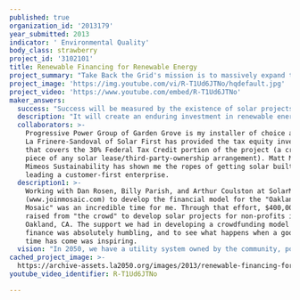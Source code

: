 ```yaml
---
published: true
organization_id: '2013179'
year_submitted: 2013
indicator: ' Environmental Quality'
body_class: strawberry
project_id: '3102101'
title: Renewable Financing for Renewable Energy
project_summary: "Take Back the Grid's mission is to massively expand the financing for, and adoption of, renewable energy projects. <p>\r\n\r\n\r\nThe idea is to create an evergreen fund for renewable energy, where every investment in solar creates a revenue stream that can be reinvested in more solar. It changes the equation from savings to earnings. In this model, every $1 dollar invested in renewables creates a revenue stream worth $3 to $4 over time. By reinvesting these revenues into even more solar projects, our initial investment compounds and grows exponentially. With even a moderate return of 10% (typical for an average solar project), compounding means that you'll double your solar capacity in just 7 years, triple within 11 years, and by 2050 our initial investment will have multiplied 34 times! For creating local jobs, reducing energy costs, and combatting climate change, there's no better way than to make investments today that renew themselves tomorrow. And all we have to do is start. When we divert money that we already spend away from dirty energy and toward clean energy, the compounding nature of the evergreen fund takes care of the rest. <p>\r\n\r\n\r\nThis is a modification of the existing third-party-ownership/solar leasing model that has drastically increased solar adoption over the last 5 years, in which a financing company owns the solar panels on your roof, and you pay them a fixed monthly payment for the energy generated by the solar panels. This solar lease is a 20-year contract, where the investor gets paid back over time and allows the customer to \"go solar\" without the upfront cost while locking in savings relative to current electrical rates. <p>\r\n\r\n\r\nMy innovation is in the fund behind this deal. Currently, solar leases are financed by big banks, so all of the incentives, credits, and lease payments intended to fund solar energy just go back to the banks. That is fine, but there's a more powerful way. By backing these solar leases with an evergreen fund, we directly reinvest a project's revenues back into financing more solar. Once a project has duplicated itself, its revenues can return to investors while the \"new\" project starts duplicating itself. This way, every project we build will finance another project. Every dollar spent on solar energy is an investment in more solar capacity. It compounds our effort, insuring savings for our customers and that more solar will be built than with any other model for renewable energy financing. <p>\r\n\r\nIn the case of the LA2050 grant, there is no investor to repay, only tons of solar to build, so all lease profits will be reinvested for the lifetime of the project."
project_image: 'https://img.youtube.com/vi/R-T1Ud6JTNo/hqdefault.jpg'
project_video: 'https://www.youtube.com/embed/R-T1Ud6JTNo'
maker_answers:
  success: "Success will be measured by the existence of solar projects financing more solar. Success is where ALL of your utility payments go to building more clean energy for our city, not just a couple cents per bill by checking the \"green energy\" box. <p>\r\n\r\nSpecifically, we will be able to measure our success in:<br>\r\n\r\n1) Total Solar Capacity deployed (first year and every successive year)<br>\r\n\r\n2) Total Savings to customers<br>\r\n\r\n3) Annual revenue for reinvestment<br>\r\n\r\n4) Total carbon emissions offset (megatons/year)<br><p>\r\n\r\nSince $100,000 spent purchasing solar projects from typical developers would only deploy about 25kW of capacity, and we'll build nearly 3x that in the first year, I'm confident the metrics for success will be significant."
  description: "It will create an enduring investment in renewable energy and prove a new model for solar leasing that can scale across the city and country.<p>\r\n\r\nSpecifically, it will install 70kW of solar energy in the first year (7-10 households worth), and will create a revenue stream that will finance another 9kW of solar the following year. Because the investment is compounded and the total revenue grows each year, the impact compounds as well. 9kW in the first year, 10.2kW the second, 11.5kW in the third, etc. Within 6 years, the initial 70kW of solar built will have doubled to 140kW of clean energy that is saving customers on their utilities while producing financing for more projects. <p>\r\n\r\nIt's a virtuous cycle where the more good we do, the more good we can do. We turn our customer's utility bill into an engine for financing renewable energy on their neighbor's roof, and that neighbor's roof, until all of the roofs are full with clean, efficient power plants. The larger we start, the sooner we can reach our goal of removing fossil fuels from our electrical grid.\r\n"
  collaborators: >-
    Progressive Power Group of Garden Grove is my installer of choice and Ivan
    La Frinere-Sandoval of Solar First has provided the tax equity investment
    that covers the 30% Federal Tax Credit portion of the project (a critical
    piece of any solar lease/third-party-ownership arrangement). Matt Moses of
    Mimeos Sustainability has shown me the ropes of getting solar built while
    leading a customer-first enterprise.
  description1: >-
    Working with Dan Rosen, Billy Parish, and Arthur Coulston at SolarMosaic
    (www.joinmosaic.com) to develop the financial model for the "Oakland Solar
    Mosaic" was an incredible time for me. Through that effort, $400,000 was
    raised from "the crowd" to develop solar projects for non-profits in
    Oakland, CA. The support we had in developing a crowdfunding model for solar
    finance was absolutely humbling, and to see what happens when a good idea's
    time has come was inspiring. 
  vision: "In 2050, we have a utility system owned by the community, powering the community with 100% renewable energy. We no longer have need for fossil fuels and are running our cities and transportation systems completely on renewable sources of energy.<p>\r\nIf we let 37 years worth of compounding interest apply to our investments today, it won't take long until we've kicked the carbon habit!"
cached_project_image: >-
  https://archive-assets.la2050.org/images/2013/renewable-financing-for-renewable-energy/img.youtube.com/vi/R-T1Ud6JTNo/hqdefault.jpg
youtube_video_identifier: R-T1Ud6JTNo

---
```

